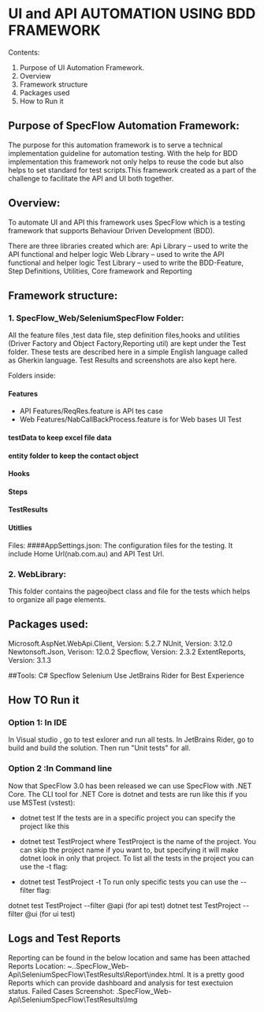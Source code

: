 # UI and API AUTOMATION USING BDD FRAMEWORK

Contents:

1. Purpose of UI  Automation Framework.
2. Overview
3. Framework structure
4. Packages used
5. How to Run it 

## Purpose of SpecFlow  Automation Framework:

The purpose for this automation framework is to serve a technical implementation guideline for automation testing. With the help for BDD implementation this framework not only helps to reuse the code but also helps to set standard for test scripts.This framework created as a part of the challenge to facilitate the API and UI both together.

## Overview:

To automate UI and API this framework uses SpecFlow which is a testing framework that supports Behaviour Driven Development (BDD).

There are three libraries created which are:
Api Library – used to write the API functional and helper logic
Web Library – used to write the API functional and helper logic
Test Library – used to write the BDD-Feature, Step Definitions, Utilities, Core framework and Reporting

## Framework structure:


### 1. SpecFlow_Web/SeleniumSpecFlow  Folder:

All the feature files ,test data file, step definition files,hooks and utilities (Driver Factory and Object Factory,Reporting util) are kept under the Test folder. These tests are described here in a simple English language called as Gherkin language.
Test Results and screenshots are also kept here.

Folders inside:
#### Features
* API Features/ReqRes.feature is API tes case
* Web Features/NabCallBackProcess.feature is for Web bases UI Test
#### testData to keep excel file data
#### entity folder to keep the contact object  
#### Hooks
#### Steps
#### TestResults
#### Utitlies

Files:
####AppSettings.json: The configuration files for the testing. It include Home Url(nab.com.au) and API Test Url.


### 2. WebLibrary:

This folder contains the pageojbect class and file for the tests which helps to organize all page elements.

## Packages used:

Microsoft.AspNet.WebApi.Client, Version: 5.2.7 NUnit, Version: 3.12.0 Newtonsoft.Json, Verison: 12.0.2 Specflow, Version: 2.3.2 ExtentReports, Version: 3.1.3

##Tools: 
C# Specflow Selenium Use JetBrains Rider for Best Experience

## How TO Run it

### Option 1: In IDE
In Visual studio , go to test exlorer and run all tests.
In JetBrains Rider, go to build and build the solution. Then run "Unit tests" for all.

### Option 2 :In Command line 

Now that SpecFlow 3.0 has been released we can use SpecFlow with .NET Core. The CLI tool for .NET Core is dotnet and tests are run like this if you use MSTest (vstest):

* dotnet test
If the tests are in a specific project you can specify the project like this

* dotnet test TestProject
where TestProject is the name of the project. You can skip the project name if you want to, but specifying it will make dotnet look in only that project. To list all the tests in the project you can use the -t flag:

* dotnet test TestProject -t
To run only specific tests you can use the --filter flag:

dotnet test TestProject --filter @api  (for api test)
dotnet test TestProject --filter @ui  (for ui test)

## Logs and Test Reports

Reporting can be found in the below location and same has been attached 
Reports Location: ~..SpecFlow_Web-Api\SeleniumSpecFlow\TestResults\Report\index.html. It is a pretty good Reports which can provide dashboard and analysis for test exectuion status.
Failed Cases Screenshot:  .SpecFlow_Web-Api\SeleniumSpecFlow\TestResults\Img

